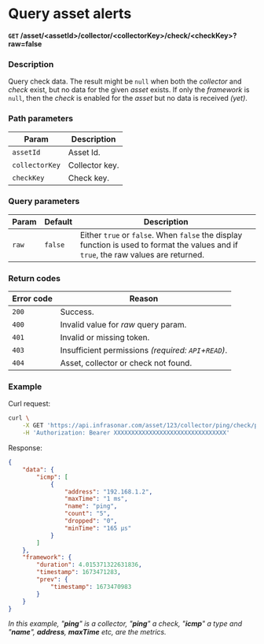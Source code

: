 # Query asset alerts
**`GET` /asset/<assetId\>/collector/<collectorKey\>/check/<checkKey\>?raw=false**

### Description
Query check data. The result might be `null` when both the _collector_ and _check_ exist, but no data for the given _asset_ exists. If only the _framework_ is `null`, then the _check_ is enabled for the _asset_ but no data is received _(yet)_.

### Path parameters
Param               | Description
--------------------|-------------
`assetId`           | Asset Id.
`collectorKey`      | Collector key.
`checkKey`          | Check key.

### Query parameters
Param               | Default           | Description
--------------------|-------------------|-------------
`raw`               | `false`           | Either `true` or `false`. When `false` the display function is used to format the values and if `true`, the raw values are returned.

### Return codes
Error code  | Reason
------------|--------
`200`       | Success.
`400`       | Invalid value for _raw_ query param.
`401`       | Invalid or missing token.
`403`       | Insufficient permissions _(required: `API`+`READ`)_.
`404`       | Asset, collector or check not found.

### Example
Curl request:
```bash
curl \
    -X GET 'https://api.infrasonar.com/asset/123/collector/ping/check/ping' \
    -H 'Authorization: Bearer XXXXXXXXXXXXXXXXXXXXXXXXXXXXXXXX'
```

Response:
```json
{
    "data": {
        "icmp": [
            {
                "address": "192.168.1.2",
                "maxTime": "1 ms",
                "name": "ping",
                "count": "5",
                "dropped": "0",
                "minTime": "165 μs"
            }
        ]
    },
    "framework": {
        "duration": 4.015371322631836,
        "timestamp": 1673471283,
        "prev": {
            "timestamp": 1673470983
        }
    }
}
```

_In this example, "**ping**" is a collector, "**ping**" a check, "**icmp**" a type and "**name**", **address**, **maxTime** etc, are the metrics._